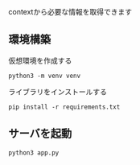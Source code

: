 
contextから必要な情報を取得できます


## 環境構築
仮想環境を作成する

```
python3 -m venv venv
```
ライブラリをインストールする  

```
pip install -r requirements.txt
```

## サーバを起動
```
python3 app.py
```


